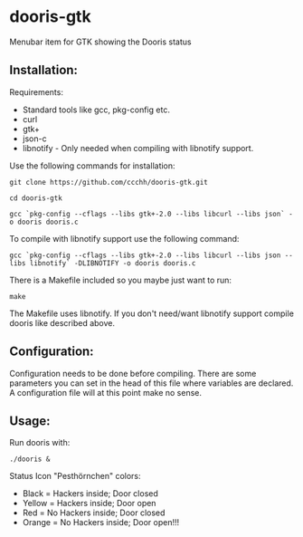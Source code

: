 dooris-gtk
==========

Menubar item for GTK showing the Dooris status

Installation:
-------------

Requirements:

- Standard tools like gcc, pkg-config etc.
- curl
- gtk+
- json-c
- libnotify - Only needed when compiling with libnotify support.

Use the following commands for installation:

    git clone https://github.com/ccchh/dooris-gtk.git
    
    cd dooris-gtk

    gcc `pkg-config --cflags --libs gtk+-2.0 --libs libcurl --libs json` -o dooris dooris.c

To compile with libnotify support use the following command:

    gcc `pkg-config --cflags --libs gtk+-2.0 --libs libcurl --libs json --libs libnotify` -DLIBNOTIFY -o dooris dooris.c

There is a Makefile included so you maybe just want to run:

    make

The Makefile uses libnotify. If you don't need/want libnotify support compile dooris like described above.

Configuration:
--------------

Configuration needs to be done before compiling. There are some parameters you can set in the head of this file where variables are declared. A configuration file will at this point make no sense.

Usage:
------

Run dooris with:

    ./dooris & 

Status Icon "Pesthörnchen" colors:

- Black  = Hackers inside; Door closed
- Yellow = Hackers inside; Door open
- Red    = No Hackers inside; Door closed
- Orange = No Hackers inside; Door open!!!
